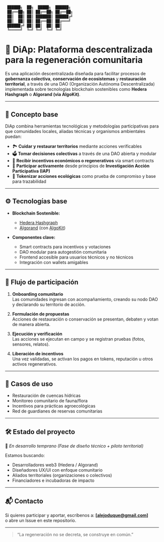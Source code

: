 ```bash

 ██████╗  ██╗  █████╗  ██████╗ 
 ██╔══██╗ ██║ ██╔══██╗ ██╔══██╗
 ██║  ██║ ██║ ███████║ ██████╔╝
 ██║  ██║ ██║ ██╔══██║ ██╔═══╝ 
 ██████╔╝ ██║ ██║  ██║ ██║     
 ╚═════╝  ╚═╝ ╚═╝  ╚═╝ ╚═╝     
```

# 🌱 DiAp: Plataforma descentralizada para la regeneración comunitaria

Es una aplicación descentralizada diseñada para facilitar procesos de **gobernanza colectiva**, **conservación de ecosistemas** y **restauración territorial**, a través de una DAO (Organización Autónoma Descentralizada) implementada sobre tecnologías blockchain sostenibles como **Hedera Hashgraph** o **Algorand (via AlgoKit)**.

---

## 🧠 Concepto base

DiAp combina herramientas tecnológicas y metodologías participativas para que comunidades locales, aliadas técnicas y organismos ambientales puedan:

- 🏞️ **Cuidar y restaurar territorios** mediante acciones verificables
- 🗳️ **Tomar decisiones colectivas** a través de una DAO abierta y modular
- 🌱 **Recibir incentivos económicos o regenerativos** vía smart contracts
- 🤝 **Participar activamente** desde principios de **Investigación Acción Participativa (IAP)**
- 🔗 **Tokenizar acciones ecológicas** como prueba de compromiso y base para trazabilidad

---

## ⚙️ Tecnologías base

- **Blockchain Sostenible:**
  - [Hedera Hashgraph](https://hedera.com/)
  - [Algorand](https://www.algorand.com/) (con [AlgoKit](https://github.com/algorandfoundation/algokit-cli))

- **Componentes clave:**
  - Smart contracts para incentivos y votaciones
  - DAO modular para autogestión comunitaria
  - Frontend accesible para usuarios técnicos y no técnicos
  - Integración con wallets amigables

---

## 🔄 Flujo de participación

1. **Onboarding comunitario**  
   Las comunidades ingresan con acompañamiento, creando su nodo DAO y declarando su territorio de acción.

2. **Formulación de propuestas**  
   Acciones de restauración o conservación se presentan, debaten y votan de manera abierta.

3. **Ejecución y verificación**  
   Las acciones se ejecutan en campo y se registran pruebas (fotos, sensores, relatos).

4. **Liberación de incentivos**  
   Una vez validadas, se activan los pagos en tokens, reputación u otros activos regenerativos.

---

## 🧩 Casos de uso

- Restauración de cuencas hídricas
- Monitoreo comunitario de fauna/flora
- Incentivos para prácticas agroecológicas
- Red de guardianes de reservas comunitarias

---

## 🛠️ Estado del proyecto

🚧 *En desarrollo temprano (Fase de diseño técnico + piloto territorial)*

Estamos buscando:

- Desarrolladores web3 (Hedera / Algorand)
- Diseñadores UX/UI con enfoque comunitario
- Aliados territoriales (organizaciones o colectivos)
- Financiadores e incubadoras de impacto

---

## 📬 Contacto

Si quieres participar y aportar, escríbenos a: **[alejoduque@gmail.com]**  
o abre un Issue en este repositorio.

---

> “La regeneración no se decreta, se construye en común.”
